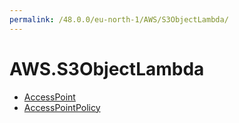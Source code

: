 ```yaml
---
permalink: /48.0.0/eu-north-1/AWS/S3ObjectLambda/
---
```


# AWS.S3ObjectLambda



* [AccessPoint](AccessPoint.md)
* [AccessPointPolicy](AccessPointPolicy.md)